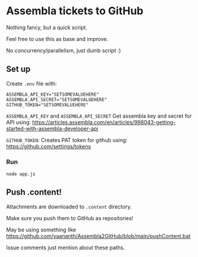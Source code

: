 # Assembla tickets to GitHub

Nothing fancy, but a quick script.

Feel free to use this as base and improve.

No concurrency/parallelism, just dumb script :)

## Set up

Create `.env` file with:

```
ASSEMBLA_API_KEY="SETSOMEVALUEHERE"
ASSEMBLA_API_SECRET="SETSOMEVALUEHERE"
GITHUB_TOKEN="SETSOMEVALUEHERE"
```

`ASSEMBLA_API_KEY` and `ASSEMBLA_API_SECRET` Get assembla key and secret for API using:  https://articles.assembla.com/en/articles/998043-getting-started-with-assembla-developer-api

`GITHUB_TOKEN`: Creates PAT token for github using: https://github.com/settings/tokens

### Run
`node app.js`

## Push .content!

Attachments are downloaded to `.content` directory.

Make sure you push them to GitHub as repositories!

May be using something like https://github.com/yaananth/Assembla2GitHub/blob/main/pushContent.bat

Issue comments just mention about these paths.
